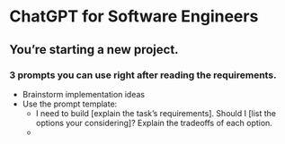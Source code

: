 # ChatGPT for Software Engineers

## You’re starting a new project.
### 3 prompts you can use right after reading the requirements.
- Brainstorm implementation ideas
- Use the prompt template:
    -  I need to build [explain the task’s requirements]. Should I [list the options your considering]? Explain the tradeoffs of each option.
    -  
